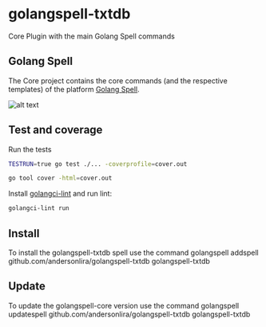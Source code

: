 # golangspell-txtdb
Core Plugin with the main Golang Spell commands

## Golang Spell
The Core project contains the core commands (and the respective templates) of the platform [Golang Spell](https://github.com/golangspell/golangspell).

![alt text](https://golangspell.com/golangspell/blob/master/img/gopher_spell.png?raw=true)

## Test and coverage

Run the tests

```sh 
TESTRUN=true go test ./... -coverprofile=cover.out

go tool cover -html=cover.out
```

Install [golangci-lint](https://github.com/golangci/golangci-lint#install) and run lint:

```sh
golangci-lint run
```

## Install
To install the golangspell-txtdb spell use the command
golangspell addspell github.com/andersonlira/golangspell-txtdb golangspell-txtdb

## Update
To update the golangspell-core version use the command
golangspell updatespell github.com/andersonlira/golangspell-txtdb golangspell-txtdb